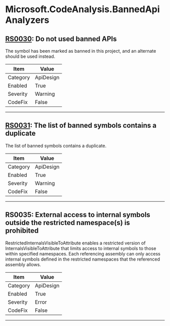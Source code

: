# Microsoft.CodeAnalysis.BannedApiAnalyzers

## [RS0030](https://github.com/dotnet/roslyn-analyzers/blob/master/src/Microsoft.CodeAnalysis.BannedApiAnalyzers/BannedApiAnalyzers.Help.md): Do not used banned APIs

The symbol has been marked as banned in this project, and an alternate should be used instead.

|Item|Value|
|-|-|
|Category|ApiDesign|
|Enabled|True|
|Severity|Warning|
|CodeFix|False|
---

## [RS0031](https://github.com/dotnet/roslyn-analyzers/blob/master/src/Microsoft.CodeAnalysis.BannedApiAnalyzers/BannedApiAnalyzers.Help.md): The list of banned symbols contains a duplicate

The list of banned symbols contains a duplicate.

|Item|Value|
|-|-|
|Category|ApiDesign|
|Enabled|True|
|Severity|Warning|
|CodeFix|False|
---

## RS0035: External access to internal symbols outside the restricted namespace(s) is prohibited

RestrictedInternalsVisibleToAttribute enables a restricted version of InternalsVisibleToAttribute that limits access to internal symbols to those within specified namespaces. Each referencing assembly can only access internal symbols defined in the restricted namespaces that the referenced assembly allows.

|Item|Value|
|-|-|
|Category|ApiDesign|
|Enabled|True|
|Severity|Error|
|CodeFix|False|
---
